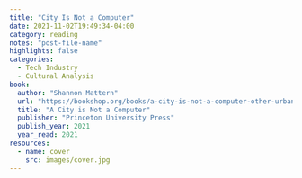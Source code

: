 ```yaml
---
title: "City Is Not a Computer"
date: 2021-11-02T19:49:34-04:00
category: reading
notes: "post-file-name"
highlights: false
categories:
  - Tech Industry
  - Cultural Analysis
book:
  author: "Shannon Mattern"
  url: "https://bookshop.org/books/a-city-is-not-a-computer-other-urban-intelligences/9780691208053"
  title: "A City is Not a Computer"
  publisher: "Princeton University Press"
  publish_year: 2021
  year_read: 2021
resources:
  - name: cover
    src: images/cover.jpg
---
```


